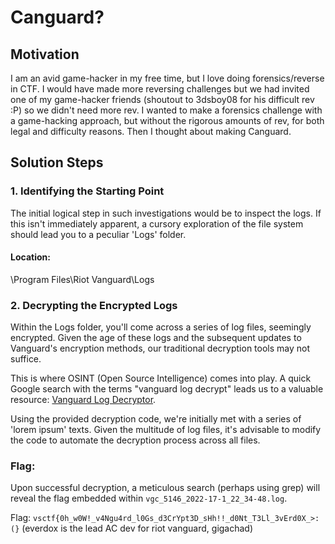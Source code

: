 # Canguard?

## Motivation
I am an avid game-hacker in my free time, but I love doing forensics/reverse in CTF. I would have made more reversing challenges but we had invited one of my game-hacker friends (shoutout to 3dsboy08 for his difficult rev :P) so we didn't need more rev. I wanted to make a forensics challenge with a game-hacking approach, but without the rigorous amounts of rev, for both legal and difficulty reasons. Then I thought about making Canguard.

## **Solution Steps**

### **1. Identifying the Starting Point**
The initial logical step in such investigations would be to inspect the logs. If this isn't immediately apparent, a cursory exploration of the file system should lead you to a peculiar 'Logs' folder.

#### **Location**:
\Program Files\Riot Vanguard\Logs

### **2. Decrypting the Encrypted Logs**
Within the Logs folder, you'll come across a series of log files, seemingly encrypted. Given the age of these logs and the subsequent updates to Vanguard's encryption methods, our traditional decryption tools may not suffice.

This is where OSINT (Open Source Intelligence) comes into play. A quick Google search with the terms "vanguard log decrypt" leads us to a valuable resource: [Vanguard Log Decryptor](https://www.unknowncheats.me/forum/anti-cheat-bypass/488665-vanguard-log-decryptor.html).

Using the provided decryption code, we're initially met with a series of 'lorem ipsum' texts. Given the multitude of log files, it's advisable to modify the code to automate the decryption process across all files.

### **Flag**:
Upon successful decryption, a meticulous search (perhaps using grep) will reveal the flag embedded within `vgc_5146_2022-17-1_22_34-48.log`.

Flag: `vsctf{0h_w0W!_v4Ngu4rd_l0Gs_d3CrYpt3D_sHh!!_d0Nt_T3Ll_3vErd0X_>:(}`
(everdox is the lead AC dev for riot vanguard, gigachad)
